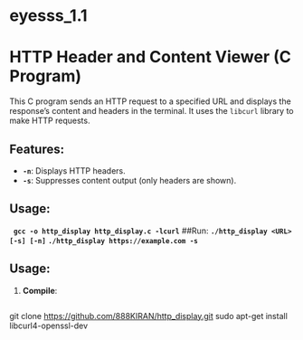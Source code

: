 # eyesss_1.1
# HTTP Header and Content Viewer (C Program)

This C program sends an HTTP request to a specified URL and displays the response’s content and headers in the terminal. It uses the `libcurl` library to make HTTP requests.

## Features:
- **`-n`**: Displays HTTP headers.
- **`-s`**: Suppresses content output (only headers are shown).

## Usage:
**` gcc -o http_display http_display.c -lcurl`**
##Run:
**`./http_display <URL> [-s] [-n]`**
**`./http_display https://example.com -s`**


## Usage:
1. **Compile**:
   ```bash
git clone https://github.com/888KIRAN/http_display.git
sudo apt-get install libcurl4-openssl-dev

 


